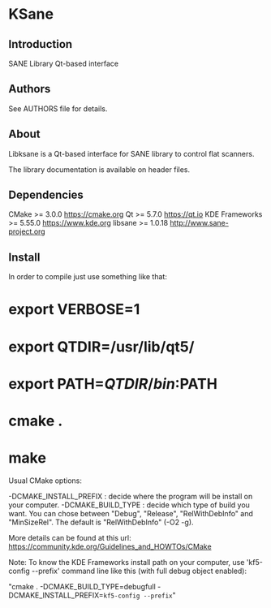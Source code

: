 # KSane

## Introduction

SANE Library Qt-based interface

## Authors

See AUTHORS file for details.

## About

Libksane is a Qt-based interface for SANE library to control flat scanners.

The library documentation is available on header files.

## Dependencies

CMake          >= 3.0.0                 https://cmake.org
Qt             >= 5.7.0                 https://qt.io
KDE Frameworks >= 5.55.0                https://www.kde.org
libsane        >= 1.0.18                http://www.sane-project.org

## Install

In order to compile just use something like that:

# export VERBOSE=1
# export QTDIR=/usr/lib/qt5/
# export PATH=$QTDIR/bin:$PATH 
# cmake .
# make

Usual CMake options:

-DCMAKE_INSTALL_PREFIX : decide where the program will be install on your computer.
-DCMAKE_BUILD_TYPE     : decide which type of build you want. You can chose between "Debug", "Release", "RelWithDebInfo" and "MinSizeRel". The default is "RelWithDebInfo" (-O2 -g).

More details can be found at this url: https://community.kde.org/Guidelines_and_HOWTOs/CMake

Note: To know the KDE Frameworks install path on your computer, use 'kf5-config --prefix' command line like this (with full debug object enabled):

"cmake . -DCMAKE_BUILD_TYPE=debugfull -DCMAKE_INSTALL_PREFIX=`kf5-config --prefix`"
